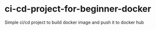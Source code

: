 # ci-cd-project-for-beginner-docker
Simple ci/cd project to build docker image and push it to docker hub
